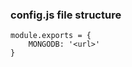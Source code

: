 ### config.js file structure

```
module.exports = {
    MONGODB: '<url>'
}

```

<!-- Time: 1h 12min 45s -->